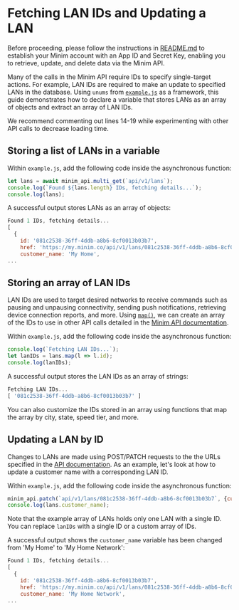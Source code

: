 # Fetching LAN IDs and Updating a LAN

Before proceeding, please follow the instructions in [README.md](/README.md) to establish your Minim account with an App ID and Secret Key, enabling you to retrieve, update, and delete data via the Minim API.

Many of the calls in the Minim API require IDs to specify single-target actions. For example, LAN IDs are required to make an update to specified LANs in the database. Using `unums` from [`example.js`](/js/example.js) as a framework, this guide demonstrates how to declare a variable that stores LANs as an array of objects and extract an array of LAN IDs.

We recommend commenting out lines 14-19 while experimenting with other API calls to decrease loading time.

## Storing a list of LANs in a variable

Within `example.js`, add the following code inside the asynchronous function:

```javascript
let lans = await minim_api.multi_get(`api/v1/lans`);
console.log(`Found ${lans.length} IDs, fetching details...`);
console.log(lans);
```

A successful output stores LANs as an array of objects:

```javascript
Found 1 IDs, fetching details...
[
  {
    id: '081c2538-36ff-4ddb-a8b6-8cf0013b03b7',
    href: 'https://my.minim.co/api/v1/lans/081c2538-36ff-4ddb-a8b6-8cf0013b03b7',
    customer_name: 'My Home',
...
```

## Storing an array of LAN IDs

LAN IDs are used to target desired networks to receive commands such as pausing and unpausing connectivity, sending push notifications, retrieving device connection reports, and more. Using [`map()`](https://developer.mozilla.org/en-US/docs/Web/JavaScript/Reference/Global_Objects/Array/map), we can create an array of the IDs to use in other API calls detailed in the [Minim API documentation](https://my.minim.co/api_doc).

Within `example.js`, add the following code inside the asynchronous function:

```javascript
console.log(`Fetching LAN IDs...`);  
let lanIDs = lans.map(l => l.id);
console.log(lanIDs);
```

A successful output stores the LAN IDs as an array of strings:

```javascript
Fetching LAN IDs...
[ '081c2538-36ff-4ddb-a8b6-8cf0013b03b7' ]
```

You can also customize the IDs stored in an array using functions that map the array by city, state, speed tier, and more.

## Updating a LAN by ID

Changes to LANs are made using POST/PATCH requests to the the URLs specified in the [API documentation](https://my.minim.co/api_doc). As an example, let's look at how to update a customer name with a corresponding LAN ID.

Within `example.js`, add the following code inside the asynchronous function:

```javascript
minim_api.patch(`api/v1/lans/081c2538-36ff-4ddb-a8b6-8cf0013b03b7`, {customer_name: 'My Home Network'});
console.log(lans.customer_name);
```

Note that the example array of LANs holds only one LAN with a single ID. You can replace `lanIDs` with a single ID or a custom array of IDs. 

A successful output shows the `customer_name` variable has been changed from 'My Home' to 'My Home Network':

```javascript
Found 1 IDs, fetching details...
[
  {
    id: '081c2538-36ff-4ddb-a8b6-8cf0013b03b7',
    href: 'https://my.minim.co/api/v1/lans/081c2538-36ff-4ddb-a8b6-8cf0013b03b7',
    customer_name: 'My Home Network',
...
```
